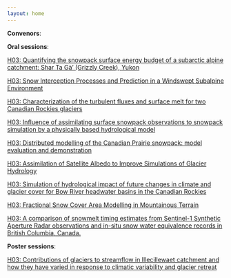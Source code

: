 ```yaml
---
layout: home
---
```



**Convenors**:

**Oral sessions**:

[H03: Quantifying the snowpack surface energy budget of a subarctic alpine catchment: Shar Ta Gà’ (Grizzly Creek), Yukon](H03_Valen_Quantify)

[H03: Snow Interception Processes and Prediction in a Windswept Subalpine Environment](H03_Cebul_SnowInte)

[H03: Characterization of the turbulent fluxes and surface melt for two Canadian Rockies glaciers](H03_Aubry_Characte)

[H03: Influence of assimilating surface snowpack observations to snowpack simulation by a physically based hydrological model](H03_Lv000_Influenc)

[H03: Distributed modelling of the Canadian Prairie snowpack: model evaluation and demonstration](H03_Harde_Distribu)

[H03: Assimilation of Satellite Albedo to Improve Simulations of Glacier Hydrology](H03_Berto_Assimila)

[H03: Simulation of hydrological impact of future changes in climate and glacier cover for Bow River headwater basins in the Canadian Rockies](H03_Fang0_Simulati)

[H03: Fractional Snow Cover Area Modelling in Mountainous Terrain](H03_Casso_Fraction)

[H03: A comparison of snowmelt timing estimates from Sentinel-1 Synthetic Aperture Radar observations and in-situ snow water equivalence records in British Columbia, Canada.](H03_Daryc_Acompari)

**Poster sessions**:

[H03: Contributions of glaciers to streamflow in Illecillewaet catchment and how they have varied in response to climatic variability and glacier retreat](H03_Chai0_Contribu)

